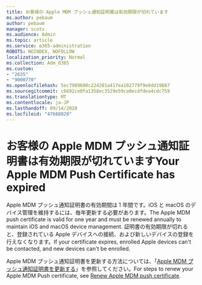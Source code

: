 ```yaml
---
title: お客様の Apple MDM プッシュ通知証明書は有効期限が切れています
ms.author: pebaum
author: pebaum
manager: scotv
ms.audience: Admin
ms.topic: article
ms.service: o365-administration
ROBOTS: NOINDEX, NOFOLLOW
localization_priority: Normal
ms.collection: Adm_O365
ms.custom:
- "2635"
- "9000770"
ms.openlocfilehash: 5ec7989600c224281a417ea102779f9e0dd19887
ms.sourcegitcommit: c6692ce0fa1358ec3529e59ca0ecdfdea4cdc759
ms.translationtype: MT
ms.contentlocale: ja-JP
ms.lasthandoff: 09/14/2020
ms.locfileid: "47668820"
---
```

# <a name="your-apple-mdm-push-certificate-has-expired"></a><span data-ttu-id="74652-102">お客様の Apple MDM プッシュ通知証明書は有効期限が切れています</span><span class="sxs-lookup"><span data-stu-id="74652-102">Your Apple MDM Push Certificate has expired</span></span>

<span data-ttu-id="74652-103">Apple MDM プッシュ通知証明書の有効期間は 1 年間です。iOS と macOS のデバイス管理を維持するには、毎年更新する必要があります。</span><span class="sxs-lookup"><span data-stu-id="74652-103">The Apple MDM push certificate is valid for one year and must be renewed annually to maintain iOS and macOS device management.</span></span> <span data-ttu-id="74652-104">証明書の有効期限が切れると、登録されている Apple デバイスへの接続、および新しいデバイスの登録を行えなくなります。</span><span class="sxs-lookup"><span data-stu-id="74652-104">If your certificate expires, enrolled Apple devices can't be contacted, and new devices can't be enrolled.</span></span>

<span data-ttu-id="74652-105">Apple MDM プッシュ通知証明書を更新する方法については、「[Apple MDM プッシュ通知証明書を更新する](https://docs.microsoft.com/intune/apple-mdm-push-certificate-get#renew-apple-mdm-push-certificate)」を参照してください。</span><span class="sxs-lookup"><span data-stu-id="74652-105">For steps to renew your Apple MDM Push certificate, see [Renew Apple MDM push certificate](https://docs.microsoft.com/intune/apple-mdm-push-certificate-get#renew-apple-mdm-push-certificate).</span></span>